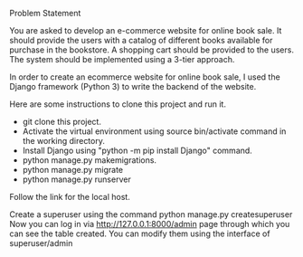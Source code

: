 Problem Statement

You are asked to develop an e-commerce website for online book sale. It should provide the users with a catalog of different books available for purchase in the bookstore. A shopping cart should be provided to the users. The system should be implemented using a 3-tier approach.

In order to create an ecommerce website for online book sale, I used the Django framework (Python 3) to write the backend of the website.

Here are some instructions to clone this project and run it.

- git clone this project.
- Activate the virtual environment using source bin/activate command in the working directory.
- Install Django using "python -m pip install Django" command.
- python manage.py makemigrations.
- python manage.py migrate
- python manage.py runserver

Follow the link for the local host.

Create a superuser using the command python manage.py createsuperuser
Now you can log in via http://127.0.0.1:8000/admin page through which you can see the table created. You can modify them using the interface of superuser/admin
